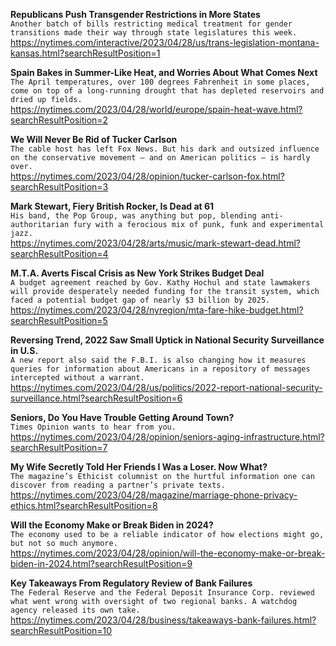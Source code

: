 **Republicans Push Transgender Restrictions in More States**\
`Another batch of bills restricting medical treatment for gender transitions made their way through state legislatures this week.`\
https://nytimes.com/interactive/2023/04/28/us/trans-legislation-montana-kansas.html?searchResultPosition=1

**Spain Bakes in Summer-Like Heat, and Worries About What Comes Next**\
`The April temperatures, over 100 degrees Fahrenheit in some places, come on top of a long-running drought that has depleted reservoirs and dried up fields.`\
https://nytimes.com/2023/04/28/world/europe/spain-heat-wave.html?searchResultPosition=2

**We Will Never Be Rid of Tucker Carlson**\
`The cable host has left Fox News. But his dark and outsized influence on the conservative movement — and on American politics — is hardly over.`\
https://nytimes.com/2023/04/28/opinion/tucker-carlson-fox.html?searchResultPosition=3

**Mark Stewart, Fiery British Rocker, Is Dead at 61**\
`His band, the Pop Group, was anything but pop, blending anti-authoritarian fury with a ferocious mix of punk, funk and experimental jazz.`\
https://nytimes.com/2023/04/28/arts/music/mark-stewart-dead.html?searchResultPosition=4

**M.T.A. Averts Fiscal Crisis as New York Strikes Budget Deal**\
`A budget agreement reached by Gov. Kathy Hochul and state lawmakers will provide desperately needed funding for the transit system, which faced a potential budget gap of nearly $3 billion by 2025.`\
https://nytimes.com/2023/04/28/nyregion/mta-fare-hike-budget.html?searchResultPosition=5

**Reversing Trend, 2022 Saw Small Uptick in National Security Surveillance in U.S.**\
`A new report also said the F.B.I. is also changing how it measures queries for information about Americans in a repository of messages intercepted without a warrant.`\
https://nytimes.com/2023/04/28/us/politics/2022-report-national-security-surveillance.html?searchResultPosition=6

**Seniors, Do You Have Trouble Getting Around Town?**\
`Times Opinion wants to hear from you.`\
https://nytimes.com/2023/04/28/opinion/seniors-aging-infrastructure.html?searchResultPosition=7

**My Wife Secretly Told Her Friends I Was a Loser. Now What?**\
`The magazine’s Ethicist columnist on the hurtful information one can discover from reading a partner’s private texts.`\
https://nytimes.com/2023/04/28/magazine/marriage-phone-privacy-ethics.html?searchResultPosition=8

**Will the Economy Make or Break Biden in 2024?**\
`The economy used to be a reliable indicator of how elections might go, but not so much anymore.`\
https://nytimes.com/2023/04/28/opinion/will-the-economy-make-or-break-biden-in-2024.html?searchResultPosition=9

**Key Takeaways From Regulatory Review of Bank Failures**\
`The Federal Reserve and the Federal Deposit Insurance Corp. reviewed what went wrong with oversight of two regional banks. A watchdog agency released its own take.`\
https://nytimes.com/2023/04/28/business/takeaways-bank-failures.html?searchResultPosition=10

